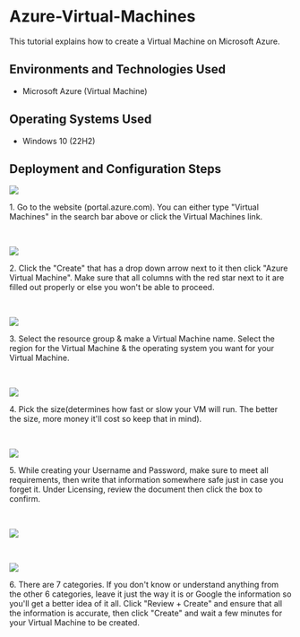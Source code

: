 # Azure-Virtual-Machines
<p align="center">

</p>

This tutorial explains how to create a Virtual Machine on Microsoft Azure.<br />




<h2>Environments and Technologies Used</h2>

- Microsoft Azure (Virtual Machine)


<h2>Operating Systems Used </h2>

- Windows 10 (22H2)



<h2>Deployment and Configuration Steps</h2>

<p>
<img src="https://i.imgur.com/BaaoidL.png"/>
</p>
<p>
1. Go to the website (portal.azure.com). You can either type "Virtual Machines" in the search bar above or click the Virtual Machines link.
  
</p>
<br />

<p>
<img src="https://i.imgur.com/NNSKZkl.png"/>
</p>
<p>
2. Click the "Create" that has a drop down arrow next to it then click "Azure Virtual Machine". Make sure that all columns with the red star next to it are filled out properly or else you won't be able to proceed.
</p>
<br />

<p>
<img src="https://i.imgur.com/tEt3ywm.png"/>
</p>
<p>
3. Select the resource group & make a Virtual Machine name. Select the region for the Virtual Machine & the operating system you want for your Virtual Machine.
</p>
<br />
<p>
<img src="https://i.imgur.com/dSdgNPD.png"/>
</p>
<p>
4. Pick the size(determines how fast or slow your VM will run. The better the size, more money it'll cost so keep that in mind).
</p>
<br />
<p>
<img src="https://i.imgur.com/soRa5Wh.png"/>
</p>
<p>
5. While creating your Username and Password, make sure to meet all requirements, then write that information somewhere safe just in case you forget it. Under Licensing, review the document then click the box to confirm.
</p>
<br />
<p>
<img src="https://i.imgur.com/CW1g9Bl.png"/>
</p>
<p>

</p>
<br />
<p>
<img src="https://i.imgur.com/hcYTT01.png"/>
</p>
<p>
6. There are 7 categories. If you don't know or understand anything from the other 6 categories, leave it just the way it is or Google the information so you'll get a better idea of it all. Click "Review + Create" and ensure that all the information is accurate, then click "Create" and wait a few minutes for your Virtual Machine to be created.
</p>
<br />
